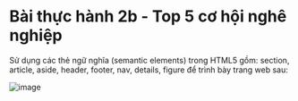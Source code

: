 # Bài thực hành 2b - Top 5 cơ hội nghê nghiệp
Sử dụng các thẻ ngữ nghĩa (semantic elements) trong HTML5 gồm: section, article, aside, header, footer, nav, details, figure để trình bày trang web sau:
 
![image](https://github.com/ttnguyenblog/bai-thuc-hanh-2b/assets/101781306/3c4dd950-8f36-4fa5-a31a-0dc9a1426c05)
